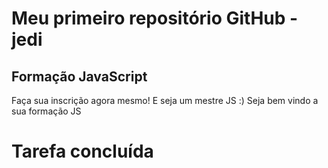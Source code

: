 # Meu primeiro repositório GitHub - jedi
## Formação JavaScript
Faça sua inscrição agora mesmo! E seja um mestre JS :)
Seja bem vindo a sua formação JS

# Tarefa concluída

